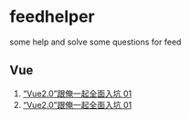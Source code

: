 # feedhelper
some help and solve some questions for feed

## Vue

1. [“Vue2.0”跟俺一起全面入坑 01](vue/1.md "“Vue2.0”跟俺一起全面入坑 01")
2.  [“Vue2.0”跟俺一起全面入坑 01](vue/2.md "“Vue2.0”跟俺一起全面入坑 01")

